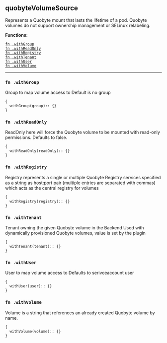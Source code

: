 
## quobyteVolumeSource
Represents a Quobyte mount that lasts the lifetime of a pod. Quobyte volumes do not support ownership management or SELinux relabeling.

**Functions:**

[`fn .withGroup`](#fn-withgroup)  
[`fn .withReadOnly`](#fn-withreadonly)  
[`fn .withRegistry`](#fn-withregistry)  
[`fn .withTenant`](#fn-withtenant)  
[`fn .withUser`](#fn-withuser)  
[`fn .withVolume`](#fn-withvolume)  

---


### `fn .withGroup`
Group to map volume access to Default is no group
```jsonnet
{
  withGroup(group):: {}
}
```

### `fn .withReadOnly`
ReadOnly here will force the Quobyte volume to be mounted with read-only permissions. Defaults to false.
```jsonnet
{
  withReadOnly(readOnly):: {}
}
```

### `fn .withRegistry`
Registry represents a single or multiple Quobyte Registry services specified as a string as host:port pair (multiple entries are separated with commas) which acts as the central registry for volumes
```jsonnet
{
  withRegistry(registry):: {}
}
```

### `fn .withTenant`
Tenant owning the given Quobyte volume in the Backend Used with dynamically provisioned Quobyte volumes, value is set by the plugin
```jsonnet
{
  withTenant(tenant):: {}
}
```

### `fn .withUser`
User to map volume access to Defaults to serivceaccount user
```jsonnet
{
  withUser(user):: {}
}
```

### `fn .withVolume`
Volume is a string that references an already created Quobyte volume by name.
```jsonnet
{
  withVolume(volume):: {}
}
```

